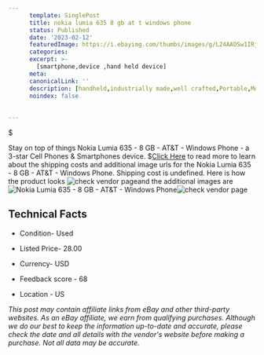 ```yaml
---
      template: SinglePost
      title: nokia lumia 635 8 gb at t windows phone
      status: Published
      date: '2023-02-12'
      featuredImage: https://i.ebayimg.com/thumbs/images/g/L24AAOSw1IRj1Hw~/s-l225.jpg
      categories: 
      excerpt: >-
        [smartphone,device ,hand held device]
      meta:
      canonicalLink: ''
      description: [handheld,industrially made,well crafted,Portable,Mobile,Compact,Convenient,Lightweight,Maneuverable,Man-portable,Miniature,Carriable,Hand-held,Light,Holdable,Transportable,Mobile device,Pocket-sized,On-the-go,Wireless,Cordless,Compact size,Convenient size, smartphone,device ,hand held device]
      noindex: false
      
        
---
```

$

Stay on top of things Nokia Lumia 635 - 8 GB - AT&T - Windows Phone - a 3-star Cell Phones & Smartphones device.
$[Click Here](https://www.ebay.com/itm/115696774504?hash=item1af010ad68%3Ag%3AL24AAOSw1IRj1Hw%7E&mkevt=1&mkcid=1&mkrid=711-53200-19255-0&campid=%253CePNCampaignId%253E&customid=%253CreferenceId%253E&toolid=10049) to read more to learn about the shipping costs and additional image urls for the Nokia Lumia 635 - 8 GB - AT&T - Windows Phone. Shipping cost is undefined. Here is how the product looks ![check vendor page](https://i.ebayimg.com/thumbs/images/g/L24AAOSw1IRj1Hw~/s-l225.jpg)and the additional images are![Nokia Lumia 635 - 8 GB - AT&T - Windows Phone](https://i.ebayimg.com/images/g/L24AAOSw1IRj1Hw~/s-l1600.jpg)![check vendor page](https://origin-galleryplus.ebayimg.com/ws/web/115696774504_2_0_1/225x225.jpg,https://origin-galleryplus.ebayimg.com/ws/web/115696774504_3_0_1/225x225.jpg,https://origin-galleryplus.ebayimg.com/ws/web/115696774504_4_0_1/225x225.jpg,https://origin-galleryplus.ebayimg.com/ws/web/115696774504_5_0_1/225x225.jpg,https://origin-galleryplus.ebayimg.com/ws/web/115696774504_6_0_1/225x225.jpg)



 ## Technical Facts 



     
      

 - Condition- Used 


      

 - Listed Price- 28.00 


      

 - Currency- USD 


      

 - Feedback score - 68 


      

 - Location - US 


      
      

 *_This post may contain affiliate links from eBay and other third-party websites. As an eBay affiliate, we earn from qualifying purchases. Although we do our best to keep the information up-to-date and accurate, please check the date and all details with the vendor's website before making a purchase. Not all data may be accurate._*






